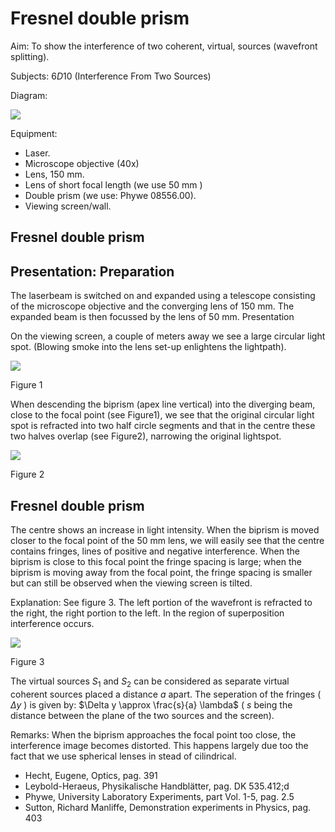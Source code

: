 # Fresnel double prism 

Aim: To show the interference of two coherent, virtual, sources (wavefront splitting).

Subjects: $6 D 10$ (Interference From Two Sources)

Diagram:

![](https://cdn.mathpix.com/cropped/2024_06_24_49d074b7d151513186bfg-1.jpg?height=631&width=1268&top_left_y=389&top_left_x=515)

Equipment:

- Laser.
- Microscope objective (40x)
- Lens, $150 \mathrm{~mm}$.
- Lens of short focal length (we use $50 \mathrm{~mm}$ )
- Double prism (we use: Phywe 08556.00).
- Viewing screen/wall.


## Fresnel double prism

## Presentation: Preparation

The laserbeam is switched on and expanded using a telescope consisting of the microscope objective and the converging lens of $150 \mathrm{~mm}$. The expanded beam is then focussed by the lens of $50 \mathrm{~mm}$. Presentation

On the viewing screen, a couple of meters away we see a large circular light spot. (Blowing smoke into the lens set-up enlightens the lightpath).

![](https://cdn.mathpix.com/cropped/2024_06_24_49d074b7d151513186bfg-2.jpg?height=889&width=366&top_left_y=610&top_left_x=977)

Figure 1

When descending the biprism (apex line vertical) into the diverging beam, close to the focal point (see Figure1), we see that the original circular light spot is refracted into two half circle segments and that in the centre these two halves overlap (see Figure2), narrowing the original lightspot.

![](https://cdn.mathpix.com/cropped/2024_06_24_49d074b7d151513186bfg-2.jpg?height=593&width=282&top_left_y=1731&top_left_x=1019)

Figure 2

## Fresnel double prism

The centre shows an increase in light intensity. When the biprism is moved closer to the focal point of the $50 \mathrm{~mm}$ lens, we will easily see that the centre contains fringes, lines of positive and negative interference. When the biprism is close to this focal point the fringe spacing is large; when the biprism is moving away from the focal point, the fringe spacing is smaller but can still be observed when the viewing screen is tilted.

Explanation: See figure 3. The left portion of the wavefront is refracted to the right, the right portion to the left. In the region of superposition interference occurs.

![](https://cdn.mathpix.com/cropped/2024_06_24_49d074b7d151513186bfg-3.jpg?height=607&width=485&top_left_y=580&top_left_x=923)

Figure 3

The virtual sources $S_{1}$ and $S_{2}$ can be considered as separate virtual coherent sources placed a distance $a$ apart. The seperation of the fringes ( $\Delta y$ ) is given by: $\Delta y \approx \frac{s}{a} \lambda$ ( $s$ being the distance between the plane of the two sources and the screen).

Remarks: When the biprism approaches the focal point too close, the interference image becomes distorted. This happens largely due too the fact that we use spherical lenses in stead of cilindrical.

- Hecht, Eugene, Optics, pag. 391
- Leybold-Heraeus, Physikalische Handblätter, pag. DK 535.412;d
- Phywe, University Laboratory Experiments, part Vol. 1-5, pag. 2.5
- Sutton, Richard Manliffe, Demonstration experiments in Physics, pag. 403

